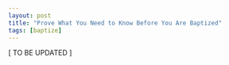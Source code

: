 ```yaml
---
layout: post
title: "Prove What You Need to Know Before You Are Baptized"
tags: [baptize]
---
```


\[ TO BE UPDATED \]

